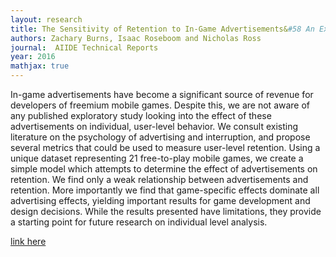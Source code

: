 ```yaml
---
layout: research 
title: The Sensitivity of Retention to In-Game Advertisements&#58 An Exploratory Analysis
authors: Zachary Burns, Isaac Roseboom and Nicholas Ross 
journal:  AIIDE Technical Reports
year: 2016 
mathjax: true
---
```



In-game advertisements have become a significant source of revenue for developers of freemium mobile games. Despite this, we are not aware of any published exploratory study looking into the effect of these advertisements on individual, user-level behavior. We consult existing literature on the psychology of advertising and interruption, and propose several metrics that could be used to measure user-level retention. Using a unique dataset representing 21 free-to-play mobile games, we create a simple model which attempts to determine the effect of advertisements on retention. We find only a weak relationship between advertisements and retention. More importantly we find that game-specific effects dominate all advertising effects, yielding important results for game development and design decisions. While the results presented have limitations, they provide a starting point for future research on individual level analysis.

[link here](https://aaai.org/ocs/index.php/AIIDE/AIIDE16/paper/view/14064)

